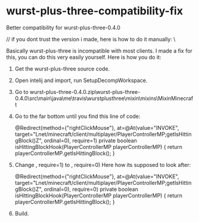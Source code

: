 # wurst-plus-three-compatibility-fix
Better compatibility for wurst-plus-three-0.4.0


// if you dont trust the version i made, here is how to do it manually: \\


Basically wurst-plus-three is incompatible with most clients. I made a fix for this, you can do this very easily yourself. Here is how you do it:

1. Get the wurst-plus-three source code.
2. Open intelij and import, run SetupDecompWorkspace.
3. Go to wurst-plus-three-0.4.0.zip\wurst-plus-three-0.4.0\src\main\java\me\travis\wurstplusthree\mixin\mixins\MixinMinecraft
4. Go to the far bottom until you find this line of code:

    @Redirect(method={"rightClickMouse"}, at=@At(value="INVOKE", target="Lnet/minecraft/client/multiplayer/PlayerControllerMP;getIsHittingBlock()Z", ordinal=0), require=1)
    private boolean isHittingBlockHook(PlayerControllerMP playerControllerMP) {
        return playerControllerMP.getIsHittingBlock();
    }
5. Change  , require=1) to , require=0) Here how its supposed to look after:

    @Redirect(method={"rightClickMouse"}, at=@At(value="INVOKE", target="Lnet/minecraft/client/multiplayer/PlayerControllerMP;getIsHittingBlock()Z", ordinal=0), require=0)
    private boolean isHittingBlockHook(PlayerControllerMP playerControllerMP) {
        return playerControllerMP.getIsHittingBlock();
    }

6. Build. 
